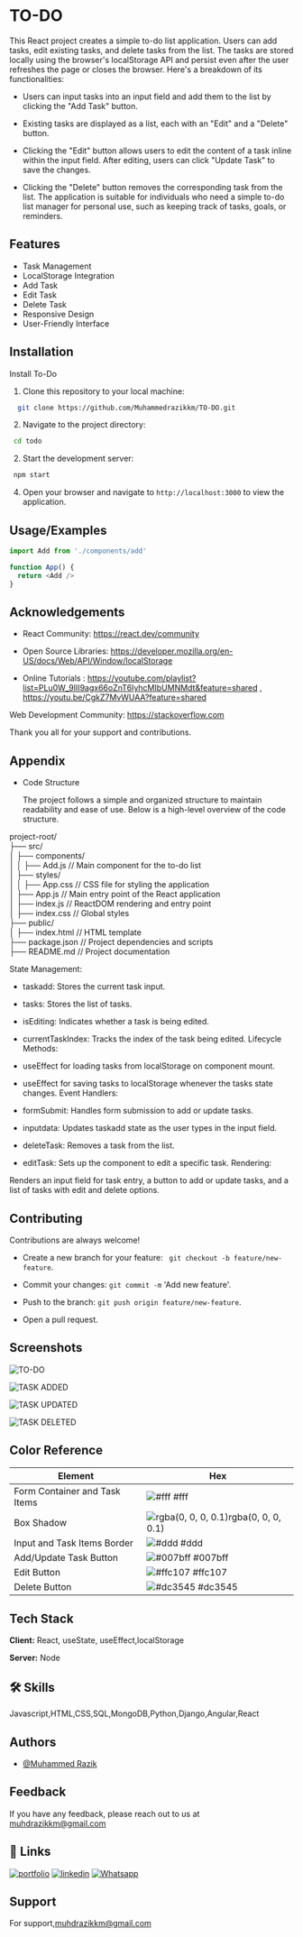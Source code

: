 
# TO-DO

This React project creates a simple to-do list application. Users can add tasks, edit existing tasks, and delete tasks from the list. The tasks are stored locally using the browser's localStorage API and persist even after the user refreshes the page or closes the browser.
Here's a breakdown of its functionalities:

* Users can input tasks into an input field and add them to the list by clicking the "Add Task" button.

* Existing tasks are displayed as a list, each with an "Edit" and a "Delete" button.
* Clicking the "Edit" button allows users to edit the content of a task inline within the input field. After editing, users can click "Update Task" to save the changes.
* Clicking the "Delete" button removes the corresponding task from the list.
The application is suitable for individuals who need a simple to-do list manager for personal use, such as keeping track of tasks, goals, or reminders.

## Features

- Task Management
- LocalStorage Integration
- Add Task
- Edit Task
- Delete Task
- Responsive Design
- User-Friendly Interface


## Installation

 Install To-Do 

1. Clone this repository to your local machine:

```bash
  git clone https://github.com/Muhammedrazikkm/TO-DO.git

```
2. Navigate to the project directory:
 ```bash
  cd todo
```
2. Start the development server:
 ```bash
  npm start
```
4. Open your browser and navigate to `http://localhost:3000` to view the application.
## Usage/Examples

```javascript
import Add from './components/add'

function App() {
  return <Add />
}
```


## Acknowledgements

 

- React Community: https://react.dev/community

- Open Source Libraries: https://developer.mozilla.org/en-US/docs/Web/API/Window/localStorage

- Online Tutorials : https://youtube.com/playlist?list=PLu0W_9lII9agx66oZnT6IyhcMIbUMNMdt&feature=shared , https://youtu.be/CgkZ7MvWUAA?feature=shared



Web Development Community: https://stackoverflow.com

Thank you all for your support and contributions.

## Appendix

- Code Structure

    The project follows a simple and organized structure to maintain readability and ease of use. Below is a high-level overview of the code structure.

project-root/  
├── src/  
│   ├── components/  
│   │   ├── Add.js          // Main component for the to-do list  
│   ├── styles/  
│   │   ├── App.css         // CSS file for styling the application    
│   ├── App.js            // Main entry point of the React application  
│   ├── index.js          // ReactDOM rendering and entry point  
│   ├── index.css         // Global styles  
├── public/  
│   ├── index.html        // HTML template  
├── package.json          // Project dependencies and scripts  
├── README.md             // Project documentation




State Management:

- taskadd: Stores the current task input.
- tasks: Stores the list of tasks.
- isEditing: Indicates whether a task is being edited.
- currentTaskIndex: Tracks the index of the task being edited.
Lifecycle Methods:

- useEffect for loading tasks from localStorage on component mount.
- useEffect for saving tasks to localStorage whenever the tasks state changes.
Event Handlers:

- formSubmit: Handles form submission to add or update tasks.
- inputdata: Updates taskadd state as the user types in the input field.
- deleteTask: Removes a task from the list.
- editTask: Sets up the component to edit a specific task.
Rendering:

Renders an input field for task entry, a button to add or update tasks, and a list of tasks with edit and delete options.
## Contributing

Contributions are always welcome!

- Create a new branch for your feature: ` git checkout -b feature/new-feature`.

- Commit your changes:                                    `git commit -m`  'Add new feature'.

- Push to the branch: `git push origin feature/new-feature`.

- Open a pull request.


## Screenshots

![TO-DO ](https://github.com/Muhammedrazikkm/TO-DO/blob/master/pic1.png)

![TASK ADDED ](https://github.com/Muhammedrazikkm/TO-DO/blob/master/PIC2.png)

![TASK UPDATED ](https://github.com/Muhammedrazikkm/TO-DO/blob/master/PIC3.png)

![TASK DELETED ](https://github.com/Muhammedrazikkm/TO-DO/blob/master/PIC4.png)

## Color Reference

| Element             | Hex                                                                |
| ----------------- | ------------------------------------------------------------------ |
| Form Container and Task Items | ![#fff](https://via.placeholder.com/10/0a192f?text=+) #fff |
| Box Shadow | ![rgba(0, 0, 0, 0.1)](https://via.placeholder.com/10/f8f8f8?text=+)rgba(0, 0, 0, 0.1) |
| Input and Task Items Border | ![#ddd](https://via.placeholder.com/10/00b48a?text=+) #ddd |
| Add/Update Task Button | ![#007bff](https://via.placeholder.com/10/00b48a?text=+) #007bff |
| Edit Button	 | ![#ffc107](https://via.placeholder.com/10/0a192f?text=+) #ffc107 |
| Delete Button	 | ![#dc3545](https://via.placeholder.com/10/0a192f?text=+) #dc3545 |



## Tech Stack

**Client:** React, useState, useEffect,localStorage

**Server:** Node


## 🛠 Skills
Javascript,HTML,CSS,SQL,MongoDB,Python,Django,Angular,React


## Authors

- [@Muhammed Razik](https://www.github.com/Muhammedrazikkm)


## Feedback

If you have any feedback, please reach out to us at muhdrazikkm@gmail.com


## 🔗 Links
[![portfolio](https://img.shields.io/badge/my_portfolio-000?style=for-the-badge&logo=ko-fi&logoColor=white)](https://muhammedrazikportfolio.netlify.app/)
[![linkedin](https://img.shields.io/badge/linkedin-0A66C2?style=for-the-badge&logo=linkedin&logoColor=white)](www.linkedin.com/in/muhammed-razik-b5b266245)
[![Whatsapp](https://img.shields.io/badge/Whatsapp-1DA1F2?style=for-the-badge&logo=whatsapp&logoColor=white)](https://wa.link/dgng9j)


## Support

For support,muhdrazikkm@gmail.com 
